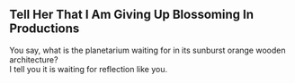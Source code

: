 Tell Her That I Am Giving Up Blossoming In Productions
------------------------------------------------------
You say, what is the planetarium waiting for in its sunburst orange wooden architecture?  
I tell you it is waiting for reflection like you.  
